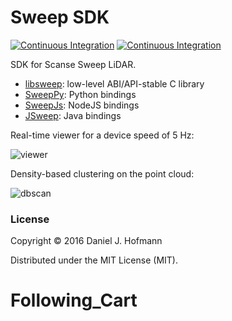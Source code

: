 # Sweep SDK

[![Continuous Integration](https://travis-ci.org/scanse/sweep-sdk.svg?branch=master)](https://travis-ci.org/scanse/sweep-sdk)
[![Continuous Integration](https://ci.appveyor.com/api/projects/status/github/scanse/sweep-sdk?svg=true)](https://ci.appveyor.com/project/kent-williams/sweep-sdk)

SDK for Scanse Sweep LiDAR.

- [libsweep](libsweep/README.md): low-level ABI/API-stable C library
- [SweepPy](sweeppy/README.md): Python bindings
- [SweepJs](sweepjs/README.md): NodeJS bindings
- [JSweep](jsweep/): Java bindings

Real-time viewer for a device speed of 5 Hz:

![viewer](https://cloud.githubusercontent.com/assets/527241/20300444/92ade432-ab1f-11e6-9d96-a585df3fe471.png)

Density-based clustering on the point cloud:

![dbscan](https://cloud.githubusercontent.com/assets/527241/20300478/b5ae968e-ab1f-11e6-8ee0-d24aedd835f9.png)

### License

Copyright © 2016 Daniel J. Hofmann

Distributed under the MIT License (MIT).
# Following_Cart
